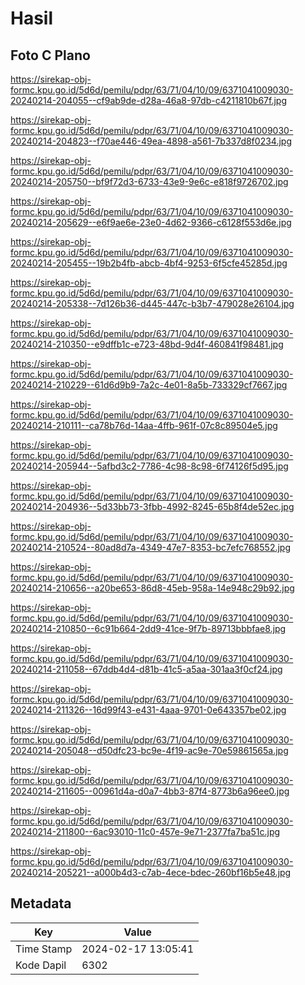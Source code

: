 # Hasil

## Foto C Plano

https://sirekap-obj-formc.kpu.go.id/5d6d/pemilu/pdpr/63/71/04/10/09/6371041009030-20240214-204055--cf9ab9de-d28a-46a8-97db-c4211810b67f.jpg

https://sirekap-obj-formc.kpu.go.id/5d6d/pemilu/pdpr/63/71/04/10/09/6371041009030-20240214-204823--f70ae446-49ea-4898-a561-7b337d8f0234.jpg

https://sirekap-obj-formc.kpu.go.id/5d6d/pemilu/pdpr/63/71/04/10/09/6371041009030-20240214-205750--bf9f72d3-6733-43e9-9e6c-e818f9726702.jpg

https://sirekap-obj-formc.kpu.go.id/5d6d/pemilu/pdpr/63/71/04/10/09/6371041009030-20240214-205629--e6f9ae6e-23e0-4d62-9366-c6128f553d6e.jpg

https://sirekap-obj-formc.kpu.go.id/5d6d/pemilu/pdpr/63/71/04/10/09/6371041009030-20240214-205455--19b2b4fb-abcb-4bf4-9253-6f5cfe45285d.jpg

https://sirekap-obj-formc.kpu.go.id/5d6d/pemilu/pdpr/63/71/04/10/09/6371041009030-20240214-205338--7d126b36-d445-447c-b3b7-479028e26104.jpg

https://sirekap-obj-formc.kpu.go.id/5d6d/pemilu/pdpr/63/71/04/10/09/6371041009030-20240214-210350--e9dffb1c-e723-48bd-9d4f-460841f98481.jpg

https://sirekap-obj-formc.kpu.go.id/5d6d/pemilu/pdpr/63/71/04/10/09/6371041009030-20240214-210229--61d6d9b9-7a2c-4e01-8a5b-733329cf7667.jpg

https://sirekap-obj-formc.kpu.go.id/5d6d/pemilu/pdpr/63/71/04/10/09/6371041009030-20240214-210111--ca78b76d-14aa-4ffb-961f-07c8c89504e5.jpg

https://sirekap-obj-formc.kpu.go.id/5d6d/pemilu/pdpr/63/71/04/10/09/6371041009030-20240214-205944--5afbd3c2-7786-4c98-8c98-6f74126f5d95.jpg

https://sirekap-obj-formc.kpu.go.id/5d6d/pemilu/pdpr/63/71/04/10/09/6371041009030-20240214-204936--5d33bb73-3fbb-4992-8245-65b8f4de52ec.jpg

https://sirekap-obj-formc.kpu.go.id/5d6d/pemilu/pdpr/63/71/04/10/09/6371041009030-20240214-210524--80ad8d7a-4349-47e7-8353-bc7efc768552.jpg

https://sirekap-obj-formc.kpu.go.id/5d6d/pemilu/pdpr/63/71/04/10/09/6371041009030-20240214-210656--a20be653-86d8-45eb-958a-14e948c29b92.jpg

https://sirekap-obj-formc.kpu.go.id/5d6d/pemilu/pdpr/63/71/04/10/09/6371041009030-20240214-210850--6c91b664-2dd9-41ce-9f7b-89713bbbfae8.jpg

https://sirekap-obj-formc.kpu.go.id/5d6d/pemilu/pdpr/63/71/04/10/09/6371041009030-20240214-211058--67ddb4d4-d81b-41c5-a5aa-301aa3f0cf24.jpg

https://sirekap-obj-formc.kpu.go.id/5d6d/pemilu/pdpr/63/71/04/10/09/6371041009030-20240214-211326--16d99f43-e431-4aaa-9701-0e643357be02.jpg

https://sirekap-obj-formc.kpu.go.id/5d6d/pemilu/pdpr/63/71/04/10/09/6371041009030-20240214-205048--d50dfc23-bc9e-4f19-ac9e-70e59861565a.jpg

https://sirekap-obj-formc.kpu.go.id/5d6d/pemilu/pdpr/63/71/04/10/09/6371041009030-20240214-211605--00961d4a-d0a7-4bb3-87f4-8773b6a96ee0.jpg

https://sirekap-obj-formc.kpu.go.id/5d6d/pemilu/pdpr/63/71/04/10/09/6371041009030-20240214-211800--6ac93010-11c0-457e-9e71-2377fa7ba51c.jpg

https://sirekap-obj-formc.kpu.go.id/5d6d/pemilu/pdpr/63/71/04/10/09/6371041009030-20240214-205221--a000b4d3-c7ab-4ece-bdec-260bf16b5e48.jpg


## Metadata

| Key        | Value               |
| ---------- | ------------------- |
| Time Stamp | 2024-02-17 13:05:41 |
| Kode Dapil | 6302                |



